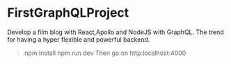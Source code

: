 # FirstGraphQLProject
Develop a film blog with React,Apollo and  NodeJS with GraphQL.  The trend for having a hyper flexible and powerful backend.

> npm install
> npm run dev
Then go on http:localhost:4000
